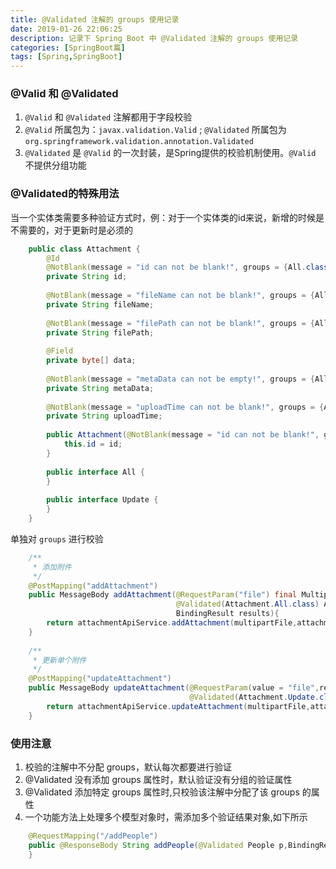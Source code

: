 ```yaml
---
title: @Validated 注解的 groups 使用记录
date: 2019-01-26 22:06:25
description: 记录下 Spring Boot 中 @Validated 注解的 groups 使用记录
categories: [SpringBoot篇]
tags: [Spring,SpringBoot]
---
```


<!-- more -->

### @Valid 和 @Validated
1. `@Valid` 和 `@Validated` 注解都用于字段校验
2. `@Valid` 所属包为：`javax.validation.Valid` ; `@Validated` 所属包为 `org.springframework.validation.annotation.Validated`
3. `@Validated` 是 `@Valid` 的一次封装，是Spring提供的校验机制使用。`@Valid` 不提供分组功能


### @Validated的特殊用法
当一个实体类需要多种验证方式时，例：对于一个实体类的id来说，新增的时候是不需要的，对于更新时是必须的

```java
    public class Attachment {
        @Id
        @NotBlank(message = "id can not be blank!", groups = {All.class, Update.class})
        private String id;
    
        @NotBlank(message = "fileName can not be blank!", groups = {All.class})
        private String fileName;
    
        @NotBlank(message = "filePath can not be blank!", groups = {All.class})
        private String filePath;
    
        @Field
        private byte[] data;
    
        @NotBlank(message = "metaData can not be empty!", groups = {All.class})
        private String metaData;
    
        @NotBlank(message = "uploadTime can not be blank!", groups = {All.class})
        private String uploadTime;
    
        public Attachment(@NotBlank(message = "id can not be blank!", groups = {All.class, Update.class}) String id) {
            this.id = id;
        }
    
        public interface All {
        }
    
        public interface Update {
        }
    }
```

单独对 `groups` 进行校验

``` java
    /**
     * 添加附件
     */
    @PostMapping("addAttachment")
    public MessageBody addAttachment(@RequestParam("file") final MultipartFile multipartFile,
                                     @Validated(Attachment.All.class) Attachment attachment,
                                     BindingResult results){
        return attachmentApiService.addAttachment(multipartFile,attachment,results);
    }
    
    /**
     * 更新单个附件
     */
    @PostMapping("updateAttachment")
    public MessageBody updateAttachment(@RequestParam(value = "file",required = false) final MultipartFile multipartFile,
                                        @Validated(Attachment.Update.class) Attachment attachment){
        return attachmentApiService.updateAttachment(multipartFile,attachment);
    }
```

### 使用注意
1. 校验的注解中不分配 groups，默认每次都要进行验证
2. @Validated 没有添加 groups 属性时，默认验证没有分组的验证属性
3. @Validated 添加特定 groups 属性时,只校验该注解中分配了该 groups 的属性
4. 一个功能方法上处理多个模型对象时，需添加多个验证结果对象,如下所示

``` java
    @RequestMapping("/addPeople")  
    public @ResponseBody String addPeople(@Validated People p,BindingResult result,@Validated Person p2,BindingResult result2)  {
    } 
```